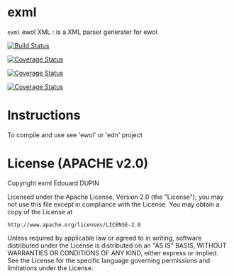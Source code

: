 exml
====

`exml` ewol XML : is a XML parser generater for ewol

[![Build Status](https://travis-ci.org/atria-soft/exml.svg?branch=master)](https://travis-ci.org/atria-soft/exml)

[![Coverage Status](http://atria-soft.com/ci/coverage/atria-soft/exml.svg?branch=master)](http://atria-soft.com/ci/atria-soft/exml)

[![Coverage Status](http://atria-soft.com/ci/test/atria-soft/exml.svg?branch=master)](http://atria-soft.com/ci/atria-soft/exml)

[![Coverage Status](http://atria-soft.com/ci/warning/atria-soft/exml.svg?branch=master)](http://atria-soft.com/ci/atria-soft/exml)


Instructions
============

To compile and use see 'ewol' or 'edn' project

License (APACHE v2.0)
=====================
Copyright exml Edouard DUPIN

Licensed under the Apache License, Version 2.0 (the "License");
you may not use this file except in compliance with the License.
You may obtain a copy of the License at

    http://www.apache.org/licenses/LICENSE-2.0

Unless required by applicable law or agreed to in writing, software
distributed under the License is distributed on an "AS IS" BASIS,
WITHOUT WARRANTIES OR CONDITIONS OF ANY KIND, either express or implied.
See the License for the specific language governing permissions and
limitations under the License.